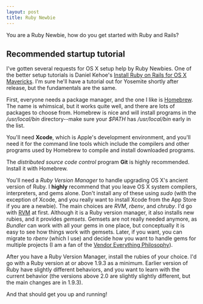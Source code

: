 ```yaml
---
layout: post
title: Ruby Newbie
---
```


<div class="message">
You are a Ruby Newbie, how do you get started with Ruby and Rails?
</div>

## Recommended startup tutorial

I've gotten several requests for OS X setup help by Ruby Newbies. One of the better setup tutorials is Daniel Kehoe's
[Install Ruby on Rails for OS X Mavericks](http://railsapps.github.io/installrubyonrails-mac.html). I'm sure he'll have 
a tutorial out for Yosemite shortly after release, but the fundamentals are the same.

First, everyone needs a package manager, and the one I like is [Homebrew](http://brew.sh/). The name is whimsical, but
it works quite well, and there are lots of packages to choose from. Homebrew is nice and will install programs in the 
*/usr/local/bin* directory--make sure your *$PATH* has */usr/local/bin* early in the list.

You'll need **Xcode**, which is Apple's development environment, and you'll need it for the command line tools which
include the compilers and other programs used by Homebrew to compile and install downloaded programs.

The *distributed source code control* program **Git** is highly recommended. Install it with Homebrew.

You'll need a *Ruby Version Manager* to handle upgrading OS X's ancient version of Ruby. I **highly** 
recommend that you leave OS X system compilers, interpreters, and gems alone. Don't install any
of these using *sudo* (with the exception of Xcode, and you really want to install Xcode from the
App Store if you are a newbie). The main choices are *RVM*, *rbenv*, and *chruby*. I'd go with [RVM](https://rvm.io/)
at first. Although it is a Ruby version manager, it also installs new rubies, and it provides *gemsets*.
Gemsets are not really needed anymore, as *Bundler* can work with all your gems in one place, but 
conceptually it is easy to see how things work with gemsets. Later, if you want, you can migrate to
*rbenv* (which I use) and decide how you want to handle gems for multiple projects (I am a fan of
the [Vendor Everything Philosophy](http://blog.johnfnixon.com/vendor-everything/)).

After you have a Ruby Version Manager, install the rubies of your choice. I'd go with a Ruby version at or
above 1.9.3 as a minimum. Earlier version of Ruby have slightly different behaviors, and you want to learn with
the current behavior (the versions above 2.0 are slightly slightly different, but the main changes are in 1.9.3).

And that should get you up and running!
